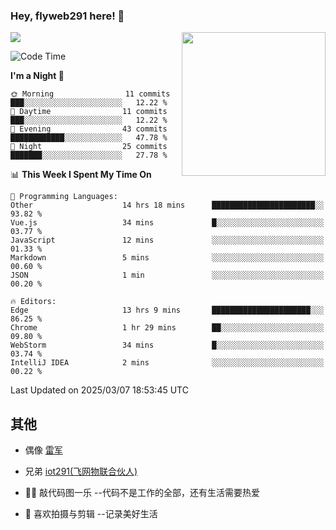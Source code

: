 ### Hey, flyweb291 here! 👋

![](https://metrics.lecoq.io/cherry291?template=classic&config.timezone=Asia%2FShanghai)
<img align='right' src="https://media.giphy.com/media/M9gbBd9nbDrOTu1Mqx/giphy.gif" width="230">
<!-- ![](https://github-readme-stats-ouuan.vercel.app/api?username=flyweb291&theme=dark&show_icons=true) -->

<!--START_SECTION:waka-->
![Code Time](http://img.shields.io/badge/Code%20Time-960%20hrs%201%20min-blue)

**I'm a Night 🦉** 

```text
🌞 Morning                11 commits          ███░░░░░░░░░░░░░░░░░░░░░░   12.22 % 
🌆 Daytime                11 commits          ███░░░░░░░░░░░░░░░░░░░░░░   12.22 % 
🌃 Evening                43 commits          ████████████░░░░░░░░░░░░░   47.78 % 
🌙 Night                  25 commits          ███████░░░░░░░░░░░░░░░░░░   27.78 % 
```


📊 **This Week I Spent My Time On** 

```text
💬 Programming Languages: 
Other                    14 hrs 18 mins      ███████████████████████░░   93.82 % 
Vue.js                   34 mins             █░░░░░░░░░░░░░░░░░░░░░░░░   03.77 % 
JavaScript               12 mins             ░░░░░░░░░░░░░░░░░░░░░░░░░   01.33 % 
Markdown                 5 mins              ░░░░░░░░░░░░░░░░░░░░░░░░░   00.60 % 
JSON                     1 min               ░░░░░░░░░░░░░░░░░░░░░░░░░   00.20 % 

🔥 Editors: 
Edge                     13 hrs 9 mins       ██████████████████████░░░   86.25 % 
Chrome                   1 hr 29 mins        ██░░░░░░░░░░░░░░░░░░░░░░░   09.80 % 
WebStorm                 34 mins             █░░░░░░░░░░░░░░░░░░░░░░░░   03.74 % 
IntelliJ IDEA            2 mins              ░░░░░░░░░░░░░░░░░░░░░░░░░   00.22 % 
```


 Last Updated on 2025/03/07 18:53:45 UTC
<!--END_SECTION:waka-->

<!--
**flyweb291/数字游牧人** is a ✨ _special_ ✨ repository because its `README.md` (this file) appears on your GitHub profile.

Here are some ideas to get you started:

- 🔭 I’m currently working on ...
- 🌱 I’m currently learning ...
- 👯 I’m looking to collaborate on ...
- 🤔 I’m looking for help with ...
- 💬 Ask me about ...
- 📫 How to reach me: ...
- 😄 Pronouns: ...
- ⚡ Fun fact: ...
-->

 ## 其他
 
- 偶像 [雷军](https://weibo.com/u/1749127163)
- 兄弟 [iot291(飞网物联合伙人)](https://github.com/iot291)

- 👨‍💻 敲代码图一乐    --代码不是工作的全部，还有生活需要热爱
- 🎥 喜欢拍摄与剪辑  --记录美好生活
